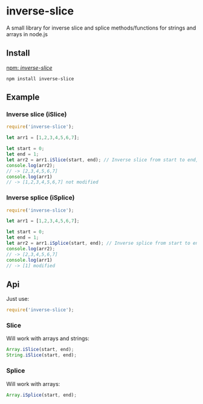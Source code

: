 # inverse-slice
A small library for inverse slice and splice methods/functions for strings and arrays in node.js

## Install

[npm: *inverse-slice*](https://www.npmjs.com/package/inverse-slice)

```
npm install inverse-slice
```

## Example

### Inverse slice (iSlice)

``` js
require('inverse-slice');

let arr1 = [1,2,3,4,5,6,7];

let start = 0;
let end = 1;
let arr2 = arr1.iSlice(start, end); // Inverse slice from start to end, will not modify arr1
console.log(arr2);
// -> [2,3,4,5,6,7]
console.log(arr1)
// -> [1,2,3,4,5,6,7] not modified

```

### Inverse splice (iSplice)

``` js
require('inverse-slice');

let arr1 = [1,2,3,4,5,6,7];

let start = 0;
let end = 1;
let arr2 = arr1.iSplice(start, end); // Inverse splice from start to end, will modify arr1
console.log(arr2);
// -> [2,3,4,5,6,7]
console.log(arr1)
// -> [1] modified

```

## Api 

Just use:
``` js
require('inverse-slice');
```

### Slice
Will work with arrays and strings:

``` js
Array.iSlice(start, end);
String.iSlice(start, end);
```

### Splice
Will work with arrays:

``` js
Array.iSplice(start, end);

```

